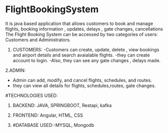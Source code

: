 # FlightBookingSystem
It is java based application that allows customers to book and manage flights, booking information , updates, delays , gate changes, cancellations
The Flight Booking System can be accessed by two categories of users: Customers and Administrators.
1. CUSTOMERS:
-Customers can create, update, delete , view bookings and airport details and search avaialable flights.
-they can create account to login.
-Also, they can see any gate changes , delays made.

2.ADMIN:
- Admin can add, modify, and cancel flights, schedules, and routes.
- they can view all details for flights, schedules,routes, gate changes.

#TECHNOLOGIES USED:
1. BACKEND: JAVA, SPRINGBOOT, Restapi, kafka
2. FRONTEND: Angular, HTML, CSS

3. #DATABASE USED:-MYSQL, Mongodb

  
